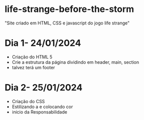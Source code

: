 # life-strange-before-the-storm
"Site criado em HTML, CSS e javascript do jogo life strange"
# Dia 1- 24/01/2024
* Criação do HTML 5
* Crie a estrutura da página dividindo em header, main, section
* talvez terá um footer
  
# Dia 2- 25/01/2024
* Criação do CSS
* Estilizando a e colocando cor
* inicio da Responsabilidade
